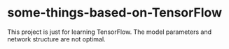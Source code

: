 # some-things-based-on-TensorFlow
This project is just for learning TensorFlow. 
The model parameters and network structure are not optimal.
